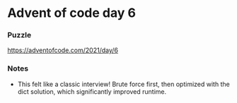 # Advent of code day 6
### Puzzle
https://adventofcode.com/2021/day/6

### Notes
- This felt like a classic interview! Brute force first, then optimized
  with the dict solution, which significantly improved runtime.
